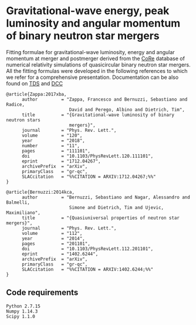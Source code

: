 # Gravitational-wave energy, peak luminosity and angular momentum of binary neutron star mergers

Fitting formulae for gravitational-wave luminosity, energy and angular momentum at merger and postmerger derived from the [CoRe](http://www.computational-relativity.org/) database of numerical relativity simulations of quasicircular binary neutron star mergers.
All the fitting formulas were developed in the following references to which we refer for a comprehensive presentation. Documentation can be also found on [TDS](https://tds.virgo-gw.eu/?content=3&r=14706) and [DCC](https://dcc.ligo.org/T1800417)


```
@article{Zappa:2017xba,
      author         = "Zappa, Francesco and Bernuzzi, Sebastiano and Radice,
                        David and Perego, Albino and Dietrich, Tim",
      title          = "{Gravitational-wave luminosity of binary neutron stars
                        mergers}",
      journal        = "Phys. Rev. Lett.",
      volume         = "120",
      year           = "2018",
      number         = "11",
      pages          = "111101",
      doi            = "10.1103/PhysRevLett.120.111101",
      eprint         = "1712.04267",
      archivePrefix  = "arXiv",
      primaryClass   = "gr-qc",
      SLACcitation   = "%%CITATION = ARXIV:1712.04267;%%"
}
```

```
@article{Bernuzzi:2014kca,
      author         = "Bernuzzi, Sebastiano and Nagar, Alessandro and Balmelli,
                        Simone and Dietrich, Tim and Ujevic, Maximiliano",
      title          = "{Quasiuniversal properties of neutron star mergers}",
      journal        = "Phys. Rev. Lett.",
      volume         = "112",
      year           = "2014",
      pages          = "201101",
      doi            = "10.1103/PhysRevLett.112.201101",
      eprint         = "1402.6244",
      archivePrefix  = "arXiv",
      primaryClass   = "gr-qc",
      SLACcitation   = "%%CITATION = ARXIV:1402.6244;%%"
}
```

## Code requirements

```
Python 2.7.15
Numpy 1.14.3
Scipy 1.1.0
```